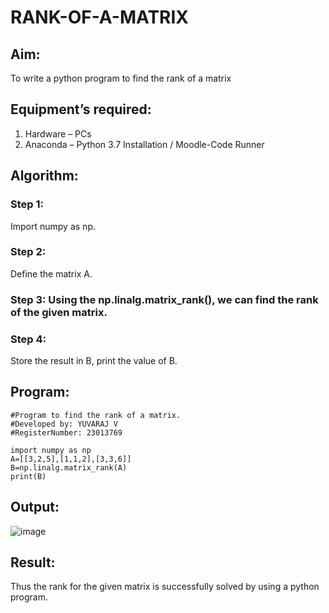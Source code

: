 # RANK-OF-A-MATRIX
## Aim:
To write a python program to find the rank of a matrix
## Equipment’s required:
1. 	Hardware – PCs
2. 	Anaconda – Python 3.7 Installation / Moodle-Code Runner
## Algorithm:
### Step 1:
Import numpy as np.
### Step 2:
Define the matrix A.
### Step 3: Using the np.linalg.matrix_rank(), we can find the rank of the given matrix.
### Step 4: 
Store the result in B, print the value of B.
## Program:
```
#Program to find the rank of a matrix.
#Developed by: YUVARAJ V
#RegisterNumber: 23013769

import numpy as np
A=[[3,2,5],[1,1,2],[3,3,6]]
B=np.linalg.matrix_rank(A)
print(B)
```
## Output:
![image](https://github.com/YuvarajVB/RANK-OF-A-MATRIX/assets/151488375/6dcbb8b6-5bf0-4744-a98e-f1e7395e9098)

## Result:
Thus the rank for the given matrix is successfully solved by  using a python program.

